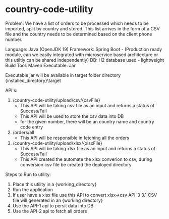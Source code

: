 # country-code-utility
Problem: We have a list of orders to be processed which needs to be imported, split by country and stored. This list arrives in the form of a CSV file and the country needs to be determined based on the client phone number.

Language: Java (OpenJDK 19)
Framework: Spring Boot - (Production ready module, can we easily integrated with microservice based architecture or this utiltiy can be shared independently)
DB: H2 database used - lightweight
Build Tool: Maven
Executable: Jar

Executable jar will be available in target folder directory {installed_directory}\target

API's:
1. /country-code-utility/upload/csv/{csvFile}
    - This API will be taking csv file as an input and returns a status of Success/Fail
    - This API will be used to store the csv data into DB
    - for the given number, there will be an country name and country code entry
2. /orders/all
    - This API will be responsible in fetching all the orders   
3. /country-code-utility/upload/xlsx/{xlsxFile}
    - This API will be taking xlsx file as an input and returns a status of Success/Fail
    - This API created the automate the xlsx converion to csv, during conversion csv file be created the deployed directory

Steps to Run to utility:
1. Place this utility in a {working_directory}
2. Run the application
3. If user have a xlsx file use this API to convert xlsx->csv API-3
   3.1 CSV file will generated in an {working directory}
4. Use the API-1 api to persit data into DB
5. Use the API-2 api to fetch all orders

